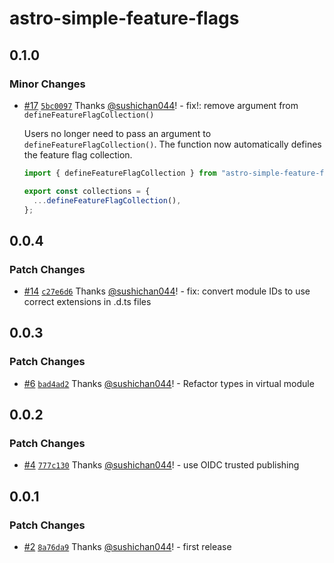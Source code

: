 # astro-simple-feature-flags

## 0.1.0
### Minor Changes



- [#17](https://github.com/sushichan044/astro-simple-feature-flags/pull/17) [`5bc0097`](https://github.com/sushichan044/astro-simple-feature-flags/commit/5bc00978e5ee51b1e8959a4580f012649cad66aa) Thanks [@sushichan044](https://github.com/sushichan044)! - fix!: remove argument from `defineFeatureFlagCollection()`
  
  Users no longer need to pass an argument to `defineFeatureFlagCollection()`. The function now automatically defines the feature flag collection.
  
  ```ts
  import { defineFeatureFlagCollection } from "astro-simple-feature-flags/content-layer";
  
  export const collections = {
    ...defineFeatureFlagCollection(),
  };
  ```

## 0.0.4
### Patch Changes



- [#14](https://github.com/sushichan044/astro-simple-feature-flags/pull/14) [`c27e6d6`](https://github.com/sushichan044/astro-simple-feature-flags/commit/c27e6d634dad10d0edd17bb762b9b0aa34e4163f) Thanks [@sushichan044](https://github.com/sushichan044)! - fix: convert module IDs to use correct extensions in .d.ts files

## 0.0.3
### Patch Changes



- [#6](https://github.com/sushichan044/astro-simple-feature-flags/pull/6) [`bad4ad2`](https://github.com/sushichan044/astro-simple-feature-flags/commit/bad4ad27991ebc5fc19020c64ec4fd0b517b2338) Thanks [@sushichan044](https://github.com/sushichan044)! - Refactor types in virtual module

## 0.0.2
### Patch Changes



- [#4](https://github.com/sushichan044/astro-simple-feature-flags/pull/4) [`777c130`](https://github.com/sushichan044/astro-simple-feature-flags/commit/777c1300049ec46cf15354f2bf607dc3ae709347) Thanks [@sushichan044](https://github.com/sushichan044)! - use OIDC trusted publishing

## 0.0.1
### Patch Changes



- [#2](https://github.com/sushichan044/astro-simple-feature-flags/pull/2) [`8a76da9`](https://github.com/sushichan044/astro-simple-feature-flags/commit/8a76da9509528b5835bc86541dcb1ff3e265548e) Thanks [@sushichan044](https://github.com/sushichan044)! - first release
